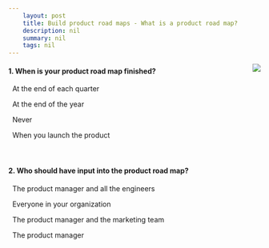 ```yaml
---
    layout: post
    title: Build product road maps - What is a product road map?
    description: nil
    summary: nil
    tags: nil
---
```



 <a target="_blank" href="https://docs.microsoft.com/en-us/learn/modules/build-product-roadmaps/2-what-is-a-product-road-map/"><i class="fas fa-external-link-alt"></i> </a>
 <img align="right" src="https://docs.microsoft.com/en-us/learn/achievements/build-product-road-maps.svg">
####  1. When is your product road map finished?


<i class='far fa-square'></i> &nbsp;&nbsp;At the end of each quarter

<i class='far fa-square'></i> &nbsp;&nbsp;At the end of the year

<i class='fas fa-check-square' style='color: Dodgerblue;'></i> &nbsp;&nbsp;Never

<i class='far fa-square'></i> &nbsp;&nbsp;When you launch the product
<br />
<br />
<br />

####  2. Who should have input into the product road map?


<i class='far fa-square'></i> &nbsp;&nbsp;The product manager and all the engineers

<i class='fas fa-check-square' style='color: Dodgerblue;'></i> &nbsp;&nbsp;Everyone in your organization

<i class='far fa-square'></i> &nbsp;&nbsp;The product manager and the marketing team

<i class='far fa-square'></i> &nbsp;&nbsp;The product manager
<br />
<br />
<br />
